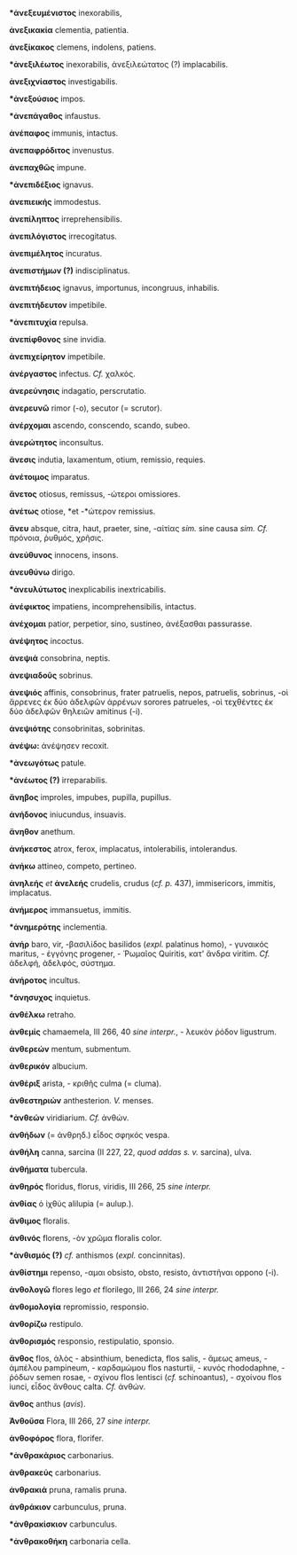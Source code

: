 **\*ἀνεξευμένιστος** inexorabilis,

**ἀνεξικακία** clementia, patientia.

**ἀνεξίκακος** clemens, indolens, patiens.

**\*ἀνεξιλέωτος** inexorabilis, ἀνεξιλεώτατος (?) implacabilis.

**ἀνεξιχνίαστος** investigabilis.

**\*ἀνεξούσιος** impos.

**\*ἀνεπάγαθος** infaustus.

**ἀνέπαφος** immunis, intactus.

**ἀνεπαφρόδιτος** invenustus.

**ἀνεπαχθῶς** impune.

**\*ἀνεπιδέξιος** ignavus.

**ἀνεπιεικής** immodestus.

**ἀνεπίληπτος** irreprehensibilis.

**ἀνεπιλόγιστος** irrecogitatus.

**ἀνεπιμέλητος** incuratus.

**ἀνεπιστήμων (?)** indisciplinatus.

**ἀνεπιτήδειος** ignavus, importunus, incongruus, inhabilis.

**ἀνεπιτήδευτον** impetibile.

**\*ἀνεπιτυχία** repulsa.

**ἀνεπίφθονος** sine invidia.

**ἀνεπιχείρητον** impetibile.

**ἀνέργαστος** infectus. *Cf.* χαλκός.

**ἀνερεύνησις** indagatio, perscrutatio.

**ἀνερευνῶ** rimor (-o), secutor (= scrutor).

**ἀνέρχομαι** ascendo, conscendo, scando, subeo.

**ἀνερώτητος** inconsultus.

**ἄνεσις** indutia, laxamentum, otium, remissio, requies.

**ἀνέτοιμος** imparatus.

**ἄνετος** otiosus, remissus, -ώτεροι omissiores.

**ἀνέτως** otiose, *et -*ώτερον remissius.

**ἄνευ** absque, citra, haut, praeter, sine, -αἰτίας *sim.* sine causa
*sim. Cf.* πρόνοια, ῥυθμός, χρῆσις.

**ἀνεύθυνος** innocens, insons.

**ἀνευθύνω** dirigo.

**\*ἀνευλύτωτος** inexplicabilis inextricabilis.

**ἀνέφικτος** impatiens, incomprehensibilis, intactus.

**ἀνέχομαι** patior, perpetior, sino, sustineo, ἀνέξασθαι passurasse.

**ἀνέψητος** incoctus.

**ἀνεψιά** consobrina, neptis.

**ἀνεψιαδοῦς** sobrinus.

**ἀνεψιός** affinis, consobrinus, frater patruelis, nepos, patruelis,
sobrinus, -οὶ ἄρρενες έκ δύο ἀδελφῶν ἀρρένων sorores patrueles, -οὶ
τεχθέντες ἐκ δύο ἀδελφῶν θηλειῶν amitinus (-i).

**ἀνεψιότης** consobrinitas, sobrinitas.

**ἀνέψω:** ἀνέψησεν recoxit.

**\*ἀνεωγότως** patule.

**\*ἀνέωτος (?)** irreparabilis.

**ἄνηβος** improles, impubes, pupilla, pupillus.

**ἀνήδονος** iniucundus, insuavis.

**ἄνηθον** anethum.

**ἀνήκεστος** atrox, ferox, implacatus, intolerabilis, intolerandus.

**ἀνήκω** attineo, competo, pertineo.

**ἀνηλεής** *et* **ἀνελεής** crudelis, crudus (*cf. p.* 437),
immisericors, immitis, impIacatus.

**ἀνήμερος** immansuetus, immitis.

**\*ἀνημερότης** inclementia.

**ἀνήρ** baro, vir, -βασιλίδoς basilidos (*expl.* palatinus homo), -
γυναικός maritus, - ἐγγόνης progener, - Ῥωμαῖος Quiritis, κατ' ἄνδρα
viritim. *Cf.* ἀδελφή, ἀδελφός, σύστημα.

**ἀνήροτος** incultus.

**\*ἀνησυχος** inquietus.

**ἀνθέλκω** retraho.

**ἀνθεμίς** chamaemela, III 266, 40 *sine interpr.*, - λευκὸν ῥόδον
ligustrum.

**ἀνθερεών** mentum, submentum.

**ἀνθερικόν** albucium.

**ἀνθέριξ** arista, - κριθῆς culma (= cluma).

**ἀνθεστηριών** anthesterion. *V.* menses.

**\*ἀνθεών** viridiarium. *Cf.* ἀνθών.

**ἀνθήδων** (= ἀνθρηδ.) εἶδος σφηκός vespa.

**ἀνθήλη** canna, sarcina (II 227, 22, *quod addas s. v.* sarcina),
ulva.

**ἀνθήματα** tubercula.

**ἀνθηρός** floridus, florus, viridis, III 266, 25 *sine interpr.*

**ἀνθίας** ὁ ἰχθύς alilupia (= aulup.).

**ἄνθιμος** floralis.

**ἀνθινός** florens, -ὸν χρῶμα floralis color.

**\*ἀνθισμός (?)** *cf.* anthismos (*expl.* concinnitas).

**ἀνθίστημι** repenso, -αμαι obsisto, obsto, resisto, ἀντιστῆναι oppono
(-i).

**ἀνθολογῶ** flores lego *et* florilego, III 266, 24 *sine interpr.*

**ἀνθομολογία** repromissio, responsio.

**ἀνθορίζω** restipulo.

**ἀνθορισμός** responsio, restipulatio, sponsio.

**ἄνθος** flos, ἁλὸς - absinthium, benedicta, flos salis, - ἄμεως
ameus, - ἀμπέλου pampineum, - καρδαμώμου flos nasturtii, - κυνός
rhododaphne, - ῥόδων semen rosae, - σχίνου flos lentisci (*cf.*
schinoantus), - σχοίνου flos iunci, εἶδος ἄνθους calta. *Cf.* ἀνθών.

**ἄνθος** anthus (*avis*).

**Ἀνθοῦσα** Flora, III 266, 27 *sine interpr.*

**ἀνθοφόρος** flora, florifer.

**\*ἀνθρακάριος** carbonarius.

**ἀνθρακεύς** carbonarius.

**ἀνθρακιά** pruna, ramalis pruna.

**ἀνθράκιον** carbunculus, pruna.

**\*ἀνθρακίσκιον** carbunculus.

**\*ἀνθρακοθήκη** carbonaria cella.
